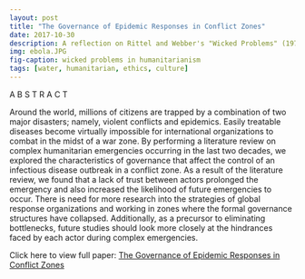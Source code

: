 ```yaml
---
layout: post
title: "The Governance of Epidemic Responses in Conflict Zones"
date: 2017-10-30
description: A reflection on Rittel and Webber's "Wicked Problems" (1973) applied to a complex humanitarian emergency.
img: ebola.JPG 
fig-caption: wicked problems in humanitarianism
tags: [water, humanitarian, ethics, culture]
---
```


A B S T R A C T

Around the world, millions of citizens are trapped by a combination of two major disasters; namely, violent conflicts and epidemics. Easily treatable diseases become virtually impossible for international organizations to combat in the midst of a war zone. By performing a literature review on complex humanitarian emergencies occurring in the last two decades, we explored the characteristics of governance that affect the control of an infectious disease outbreak in a conflict zone. As a result of the literature review, we found that a lack of trust between actors prolonged the emergency and also increased the likelihood of future emergencies to occur. There is need for more research into the strategies of global response organizations and working in zones where the formal governance structures have collapsed. Additionally, as a precursor to eliminating bottlenecks, future studies should look more closely at the hindrances faced by each actor during complex emergencies.

Click here to view full paper: [The Governance of Epidemic Responses in Conflict Zones](https://github.com/shannongross/shannongross.github.io/blob/master/pdfs/grand_challenges.pdf)
